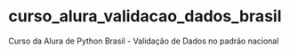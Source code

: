 # curso_alura_validacao_dados_brasil
Curso da Alura de Python Brasil - Validação de Dados no padrão nacional
